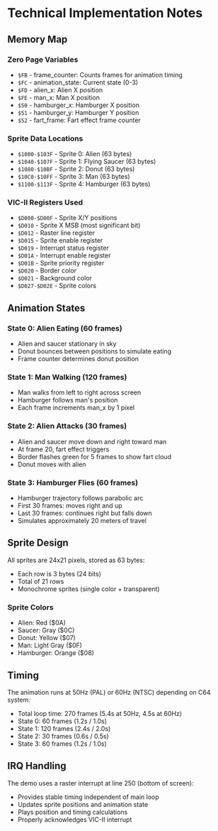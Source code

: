 # Technical Implementation Notes

## Memory Map

### Zero Page Variables
- `$FB` - frame_counter: Counts frames for animation timing
- `$FC` - animation_state: Current state (0-3)
- `$FD` - alien_x: Alien X position
- `$FE` - man_x: Man X position  
- `$50` - hamburger_x: Hamburger X position
- `$51` - hamburger_y: Hamburger Y position
- `$52` - fart_frame: Fart effect frame counter

### Sprite Data Locations
- `$1000-$103F` - Sprite 0: Alien (63 bytes)
- `$1040-$107F` - Sprite 1: Flying Saucer (63 bytes)
- `$1080-$10BF` - Sprite 2: Donut (63 bytes)
- `$10C0-$10FF` - Sprite 3: Man (63 bytes)
- `$1100-$113F` - Sprite 4: Hamburger (63 bytes)

### VIC-II Registers Used
- `$D000-$D00F` - Sprite X/Y positions
- `$D010` - Sprite X MSB (most significant bit)
- `$D012` - Raster line register
- `$D015` - Sprite enable register
- `$D019` - Interrupt status register
- `$D01A` - Interrupt enable register
- `$D01B` - Sprite priority register
- `$D020` - Border color
- `$D021` - Background color
- `$D027-$D02E` - Sprite colors

## Animation States

### State 0: Alien Eating (60 frames)
- Alien and saucer stationary in sky
- Donut bounces between positions to simulate eating
- Frame counter determines donut position

### State 1: Man Walking (120 frames)
- Man walks from left to right across screen
- Hamburger follows man's position
- Each frame increments man_x by 1 pixel

### State 2: Alien Attacks (30 frames)
- Alien and saucer move down and right toward man
- At frame 20, fart effect triggers
- Border flashes green for 5 frames to show fart cloud
- Donut moves with alien

### State 3: Hamburger Flies (60 frames)
- Hamburger trajectory follows parabolic arc
- First 30 frames: moves right and up
- Last 30 frames: continues right but falls down
- Simulates approximately 20 meters of travel

## Sprite Design

All sprites are 24x21 pixels, stored as 63 bytes:
- Each row is 3 bytes (24 bits)
- Total of 21 rows
- Monochrome sprites (single color + transparent)

### Sprite Colors
- Alien: Red ($0A)
- Saucer: Gray ($0C)
- Donut: Yellow ($07)
- Man: Light Gray ($0F)
- Hamburger: Orange ($08)

## Timing

The animation runs at 50Hz (PAL) or 60Hz (NTSC) depending on C64 system:
- Total loop time: 270 frames (5.4s at 50Hz, 4.5s at 60Hz)
- State 0: 60 frames (1.2s / 1.0s)
- State 1: 120 frames (2.4s / 2.0s)
- State 2: 30 frames (0.6s / 0.5s)
- State 3: 60 frames (1.2s / 1.0s)

## IRQ Handling

The demo uses a raster interrupt at line 250 (bottom of screen):
- Provides stable timing independent of main loop
- Updates sprite positions and animation state
- Plays position and timing calculations
- Properly acknowledges VIC-II interrupt
